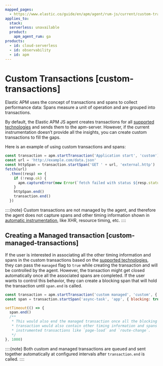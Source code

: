 ```yaml
---
mapped_pages:
  - https://www.elastic.co/guide/en/apm/agent/rum-js/current/custom-transactions.html
applies_to:
  stack:
  serverless: unavailable
  product:
    apm_agent_rum: ga
products:
  - id: cloud-serverless
  - id: observability
  - id: apm
---
```


# Custom Transactions [custom-transactions]

Elastic APM uses the concept of transactions and spans to collect performance data: Spans measure a unit of operation and are grouped into transactions.

By default, the Elastic APM JS agent creates transactions for all [supported technologies](/reference/supported-technologies.md) and sends them to the apm-server. However, if the current instrumentation doesn’t provide all the insights, you can create custom transactions to fill the gaps.

Here is an example of using custom transactions and spans:

```js
const transaction = apm.startTransaction('Application start', 'custom')
const url = 'http://example.com/data.json'
const httpSpan = transaction.startSpan('GET ' + url, 'external.http')
fetch(url)
  .then((resp) => {
    if (!resp.ok) {
      apm.captureError(new Error(`fetch failed with status ${resp.status} ${resp.statusText}`))
    }
    httpSpan.end()
    transaction.end()
  })
```

::::{note}
Custom transactions are not managed by the agent, and therefore the agent does not capture spans and other timing information shown in [automatic instrumentation](/reference/supported-technologies.md), like XHR, resource timing, etc.
::::



## Creating a Managed transaction [custom-managed-transactions]

If the user is interested in associating all the other timing information and spans in the custom transactions based on the [supported technologies](/reference/supported-technologies.md), they can pass the `managed` flag to `true` while creating the transaction and will be controlled by the agent. However, the transaction might get closed automatically once all the associated spans are completed. If the user wants to control this behavior, they can create a blocking span that will hold the transaction until `span.end` is called.

```js
const transaction = apm.startTransaction('custom managed', 'custom', { managed: true })
const span = transaction.startSpan('async-task', 'app', { blocking: true })

setTimeout(() => {
  span.end()
  /**
   * This would also end the managed transaction once all the blocking spans are completed and
   * transaction would also contain other timing information and spans similar to auto
   * instrumented transactions like `page-load` and `route-change`.
   */
}, 1000)
```

::::{note}
Both custom and managed transactions are queued and sent together automatically at configured intervals after `transaction.end` is called.
::::


